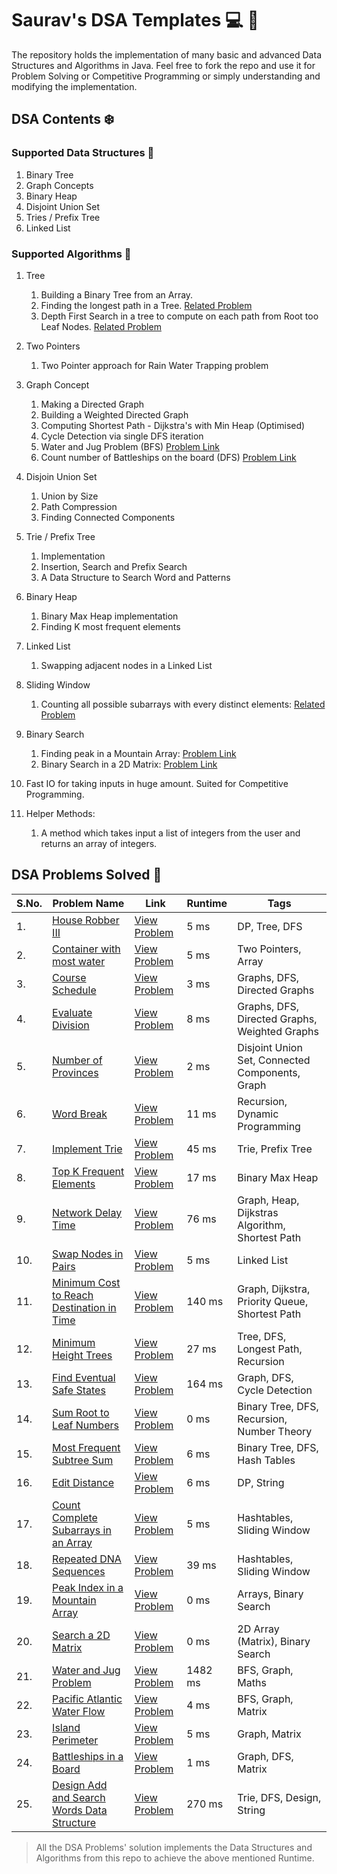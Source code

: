 # Saurav's DSA Templates :computer: :pushpin:

The repository holds the implementation of many basic and advanced Data Structures and Algorithms in Java. Feel free to fork the repo and use
it for Problem Solving or Competitive Programming or simply understanding and modifying the implementation.

## DSA Contents :snowflake:

### Supported Data Structures :tada:

1. Binary Tree
2. Graph Concepts
3. Binary Heap
4. Disjoint Union Set
5. Tries / Prefix Tree
6. Linked List

### Supported Algorithms :high_brightness:

1. Tree
    1. Building a Binary Tree from an Array.
    2. Finding the longest path in a Tree. [Related Problem](./Binary%20Tree/Minimum%20Height%20Trees/)
    3. Depth First Search in a tree to compute on each path from Root too Leaf Nodes. [Related Problem](./Binary%Tree/Sum%20Root%20To%20Leaf%20Numbers/)
  
2. Two Pointers
    1. Two Pointer approach for Rain Water Trapping problem 

3. Graph Concept
    1. Making a Directed Graph
    2. Building a Weighted Directed Graph
    3. Computing Shortest Path - Dijkstra's with Min Heap (Optimised)
    4. Cycle Detection via single DFS iteration
    5. Water and Jug Problem (BFS) [Problem Link](./Graph%20Concept/Water%20and%20Jug%20Problem/)
    6. Count number of Battleships on the board (DFS) [Problem Link](./Graph%20Concept/Battleships%20in%20a%20Board/)

4. Disjoin Union Set
    1. Union by Size
    2. Path Compression
    3. Finding Connected Components

5. Trie / Prefix Tree
    1. Implementation
    2. Insertion, Search and Prefix Search
    3. A Data Structure to Search Word and Patterns

6. Binary Heap
    1. Binary Max Heap implementation
    2. Finding K most frequent elements

7. Linked List
    1. Swapping adjacent nodes in a Linked List

8. Sliding Window
    1. Counting all possible subarrays with every distinct elements: [Related Problem](./Sliding%20Window/Count%20Complete%20Subarrays%20in%20an%20Array/)

9. Binary Search
    1. Finding peak in a Mountain Array: [Problem Link](./Binary%20Search/Peak%20Index%20in%20a%20Mountain%20Array/)
    2. Binary Search in a 2D Matrix: [Problem Link](./Binary%20Search/Search%20a%202D%20Matrix/)

10. Fast IO for taking inputs in huge amount. Suited for Competitive Programming.

11. Helper Methods:
    1. A method which takes input a list of integers from the user and returns an array of integers.


## DSA Problems Solved :dart:

| S.No. | Problem Name | Link | Runtime | Tags |
| ----- | ------------ | ---- | ------- | ---- |
| 1.    | [House Robber III](./Binary%20Tree/House%20Robber%203) | [View Problem](https://leetcode.com/problems/house-robber-iii/description/) | 5 ms | DP, Tree, DFS |
| 2.    | [Container with most water](./Two%20Pointers/Container%20With%20Most%20Water) | [View Problem](https://leetcode.com/problems/container-with-most-water/description/) | 5 ms | Two Pointers, Array |
| 3.    | [Course Schedule](./Graph%20Concept/Course%20Schedule/) | [View Problem](https://leetcode.com/problems/course-schedule/description/) | 3 ms | Graphs, DFS, Directed Graphs |
| 4.    | [Evaluate Division](./Graph%20Concept/Evaluate%20Division/) | [View Problem](https://leetcode.com/problems/evaluate-division/description/) | 8 ms | Graphs, DFS, Directed Graphs, Weighted Graphs |
| 5.    | [Number of Provinces](./Disjoint%20Sets/Number%20Of%20Provinces/) | [View Problem](https://leetcode.com/problems/number-of-provinces/description) | 2 ms | Disjoint Union Set, Connected Components, Graph |
| 6.    | [Word Break](./Dynamic%20Programming/Word%20Break/) | [View Problem](https://leetcode.com/problems/word-break/description/) | 11 ms | Recursion, Dynamic Programming |
| 7.    | [Implement Trie](./Trie/Implement%20Trie/) | [View Problem](https://leetcode.com/problems/implement-trie-prefix-tree/description/) | 45 ms | Trie, Prefix Tree |
| 8.    | [Top K Frequent Elements](./Binary%20Heap/Top%20K%20Frequent%20Elements/) | [View Problem](https://leetcode.com/problems/top-k-frequent-elements/description/) | 17 ms | Binary Max Heap |
| 9.    | [Network Delay Time](./Graph%20Concept/Network%20Delay%20Time/) | [View Problem](https://leetcode.com/problems/network-delay-time/description/) | 76 ms | Graph, Heap, Dijkstras Algorithm, Shortest Path |
| 10.    | [Swap Nodes in Pairs](./Linked%20List/Swap%20Nodes%20In%20Pairs/) | [View Problem](https://leetcode.com/problems/swap-nodes-in-pairs/description/) | 5 ms | Linked List |
| 11.    | [Minimum Cost to Reach Destination in Time](./Graph%20Concept/Minimum%20Cost%20to%20Reach%20Destination%20in%20Time/) | [View Problem](https://leetcode.com/problems/minimum-cost-to-reach-destination-in-time/description/) | 140 ms | Graph, Dijkstra, Priority Queue, Shortest Path |
| 12.    | [Minimum Height Trees](./Binary%20Tree/Minimum%20Height%20Trees/) | [View Problem](https://leetcode.com/problems/minimum-height-trees/description/) | 27 ms | Tree, DFS, Longest Path, Recursion |
| 13.    | [Find Eventual Safe States](./Graph%20Concept/Find%20Eventual%20Safe%20States/) | [View Problem](https://leetcode.com/problems/find-eventual-safe-states/description/) | 164 ms | Graph, DFS, Cycle Detection |
| 14.    | [Sum Root to Leaf Numbers](./Binary%20Tree/Sum%20Root%20to%20Leaf%20Numbers/) | [View Problem](https://leetcode.com/problems/sum-root-to-leaf-numbers/description/) | 0 ms | Binary Tree, DFS, Recursion, Number Theory |
| 15.    | [Most Frequent Subtree Sum](./Binary%20Tree/Most%20Frequent%20Subtree%20Sum/) | [View Problem](https://leetcode.com/problems/most-frequent-subtree-sum/description/) | 6 ms | Binary Tree, DFS, Hash Tables |
| 16.    | [Edit Distance](./Dynamic%20Programming/Edit%20Distance/) | [View Problem](https://leetcode.com/problems/edit-distance/description/) | 6 ms | DP, String |
| 17.    | [Count Complete Subarrays in an Array](./Sliding%20Window/Count%20Complete%20Subarrays%20in%20an%20Array/) | [View Problem](https://leetcode.com/problems/count-complete-subarrays-in-an-array/description/) | 5 ms | Hashtables, Sliding Window |
| 18.    | [Repeated DNA Sequences](./Sliding%20Window/Repeated%20Dna%20Sequences/) | [View Problem](https://leetcode.com/problems/repeated-dna-sequences/description/) | 39 ms | Hashtables, Sliding Window |
| 19.    | [Peak Index in a Mountain Array](./Binary%20Search/Peak%20Index%20in%20a%20Mountain%20Array/) | [View Problem](https://leetcode.com/problems/peak-index-in-a-mountain-array/description/) | 0 ms | Arrays, Binary Search |
| 20.    | [Search a 2D Matrix](./Binary%20Search/Search%20a%202D%20Matrix/) | [View Problem](https://leetcode.com/problems/search-a-2d-matrix/description/) | 0 ms | 2D Array (Matrix), Binary Search |
| 21.    | [Water and Jug Problem](./Graph%20Concept/Water%20and%20Jug%20Problem/) | [View Problem](https://leetcode.com/problems/water-and-jug-problem/description/) | 1482 ms | BFS, Graph, Maths |
| 22.    | [Pacific Atlantic Water Flow](./Graph%20Concept/Pacific%20Atlantic%20Water%20Flow/) | [View Problem](https://leetcode.com/problems/pacific-atlantic-water-flow/description/) | 4 ms | BFS, Graph, Matrix |
| 23.    | [Island Perimeter](./Graph%20Concept/Island%20Perimeter/) | [View Problem](https://leetcode.com/problems/island-perimeter/description/) | 5 ms | Graph, Matrix |
| 24.    | [Battleships in a Board](./Graph%20Concept/Battleships%20in%20a%20Board/) | [View Problem](https://leetcode.com/problems/battleships-in-a-board/description/) | 1 ms | Graph, DFS, Matrix |
| 25.    | [Design Add and Search Words Data Structure](./Trie/Design%20Add%20and%20Search%20Words%20Data%20Structure/) | [View Problem](https://leetcode.com/problems/design-add-and-search-words-data-structure/) | 270 ms | Trie, DFS, Design, String |

> All the DSA Problems' solution implements the Data Structures and Algorithms from this repo to achieve the above mentioned Runtime.
